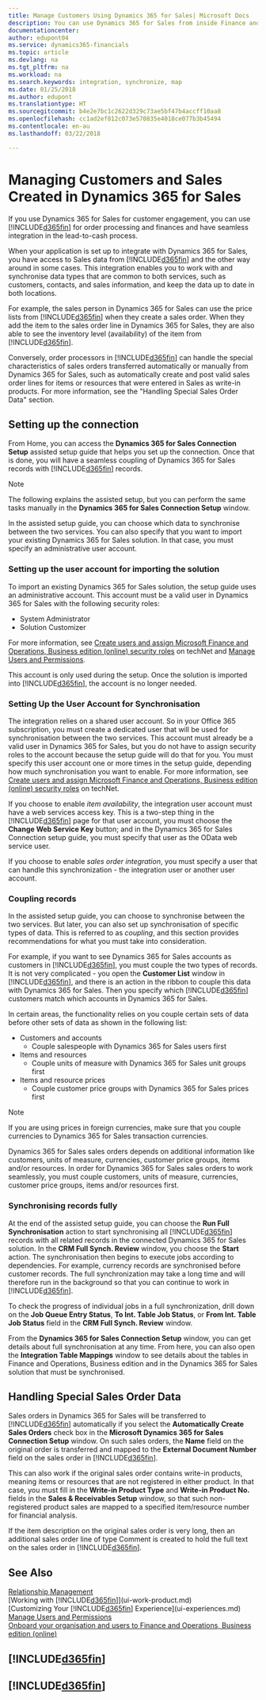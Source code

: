 ```yaml
---
title: Manage Customers Using Dynamics 365 for Sales| Microsoft Docs
description: You can use Dynamics 365 for Sales from inside Finance and Operations, Business edition to map data and have seamless integration and synchronisation in the lead-to-cash process.
documentationcenter: 
author: edupont04
ms.service: dynamics365-financials
ms.topic: article
ms.devlang: na
ms.tgt_pltfrm: na
ms.workload: na
ms.search.keywords: integration, synchronize, map
ms.date: 01/25/2018
ms.author: edupont
ms.translationtype: HT
ms.sourcegitcommit: b4e2e7bc1c2622d329c73ae5bf47b4accff10aa8
ms.openlocfilehash: cc1ad2ef812c073e570835e4018ce077b3b45494
ms.contentlocale: en-au
ms.lasthandoff: 03/22/2018

---
```

# <a name="managing-customers-and-sales-created-in-dynamics-365-for-sales"></a>Managing Customers and Sales Created in Dynamics 365 for Sales
If you use Dynamics 365 for Sales for customer engagement, you can use [!INCLUDE[d365fin](includes/d365fin_md.md)] for order processing and finances and have seamless integration in the lead-to-cash process.

When your application is set up to integrate with Dynamics 365 for Sales, you have access to Sales data from [!INCLUDE[d365fin](includes/d365fin_md.md)] and the other way around in some cases. This integration enables you to work with and synchronise data types that are common to both services, such as customers, contacts, and sales information, and keep the data up to date in both locations.  

For example, the sales person in Dynamics 365 for Sales can use the price lists from [!INCLUDE[d365fin](includes/d365fin_md.md)] when they create a sales order. When they add the item to the sales order line in Dynamics 365 for Sales, they are also able to see the inventory level (availability) of the item from [!INCLUDE[d365fin](includes/d365fin_md.md)].

Conversely, order processors in [!INCLUDE[d365fin](includes/d365fin_md.md)] can handle the special characteristics of sales orders transferred automatically or manually from Dynamics 365 for Sales, such as automatically create and post valid sales order lines for items or resources that were entered in Sales as write-in products. For more information, see the "Handling Special Sales Order Data" section.  

## <a name="setting-up-the-connection"></a>Setting up the connection
From Home, you can access the **Dynamics 365 for Sales Connection Setup** assisted setup guide that helps you set up the connection. Once that is done, you will have a seamless coupling of Dynamics 365 for Sales records with [!INCLUDE[d365fin](includes/d365fin_md.md)] records.  

> [!NOTE]  
>   The following explains the assisted setup, but you can perform the same tasks manually in the **Dynamics 365 for Sales Connection Setup** window.

In the assisted setup guide, you can choose which data to synchronise between the two services. You can also specify that you want to import your existing Dynamics 365 for Sales solution. In that case, you must specify an administrative user account.

### <a name="setting-up-the-user-account-for-importing-the-solution"></a>Setting up the user account for importing the solution
To import an existing Dynamics 365 for Sales solution, the setup guide uses an administrative account. This account must be a valid user in Dynamics 365 for Sales with the following security roles:

* System Administrator  
* Solution Customizer  

For more information, see [Create users and assign Microsoft Finance and Operations, Business edition (online) security roles](https://technet.microsoft.com/library/jj191623.aspx) on techNet and [Manage Users and Permissions](ui-how-users-permissions.md).  

This account is only used during the setup. Once the solution is imported into [!INCLUDE[d365fin](includes/d365fin_md.md)], the account is no longer needed.

### <a name="setting-up-the-user-account-for-synchronization"></a>Setting Up the User Account for Synchronisation
The integration relies on a shared user account. So in your Office 365 subscription, you must create a dedicated user that will be used for synchronisation between the two services. This account must already be a valid user in Dynamics 365 for Sales, but you do not have to assign security roles to the account because the setup guide will do that for you. You must specify this user account one or more times in the setup guide, depending how much synchronisation you want to enable. For more information, see [Create users and assign Microsoft Finance and Operations, Business edition (online) security roles](https://technet.microsoft.com/library/jj191623.aspx) on techNet.

If you choose to enable *item availability*, the integration user account must have a web services access key. This is a two-step thing in the [!INCLUDE[d365fin](includes/d365fin_md.md)] page for that user account, you must choose the **Change Web Service Key** button; and in the Dynamics 365 for Sales Connection setup guide, you must specify that user as the OData web service user.

If you choose to enable *sales order integration*, you must specify a user that can handle this synchronization - the integration user or another user account.

### <a name="coupling-records"></a>Coupling records
In the assisted setup guide, you can choose to synchronise between the two services. But later, you can also set up synchronisation of specific types of data. This is referred to as *coupling*, and this section provides recommendations for what you must take into consideration.

For example, if you want to see Dynamics 365 for Sales accounts as customers in [!INCLUDE[d365fin](includes/d365fin_md.md)], you must couple the two types of records. It is not very complicated - you open the **Customer List** window in [!INCLUDE[d365fin](includes/d365fin_md.md)], and there is an action in the ribbon to couple this data with Dynamics 365 for Sales. Then you specify which [!INCLUDE[d365fin](includes/d365fin_md.md)] customers match which accounts in Dynamics 365 for Sales.

In certain areas, the functionality relies on you couple certain sets of data before other sets of data as shown in the following list:

* Customers and accounts  
  * Couple salespeople with Dynamics 365 for Sales users first  
* Items and resources  
  * Couple units of measure with Dynamics 365 for Sales unit groups first  
* Items and resource prices  
  * Couple customer price groups with Dynamics 365 for Sales prices first  

> [!NOTE]  
>   If you are using prices in foreign currencies, make sure that you couple currencies to Dynamics 365 for Sales transaction currencies.

Dynamics 365 for Sales sales orders depends on additional information like customers, units of measure, currencies, customer price groups, items and/or resources. In order for Dynamics 365 for Sales sales orders to work seamlessly, you must couple customers, units of measure, currencies, customer price groups, items and/or resources first.

### <a name="synchronizing-records-fully"></a>Synchronising records fully
At the end of the assisted setup guide, you can choose the **Run Full Synchronisation** action to start synchronising all [!INCLUDE[d365fin](includes/d365fin_md.md)] records with all related records in the connected Dynamics 365 for Sales solution. In the **CRM Full Synch. Review** window, you choose the **Start** action. The synchronisation then begins to execute jobs according to dependencies. For example, currency records are synchronised before customer records. The full synchronization may take a long time and will therefore run in the background so that you can continue to work in [!INCLUDE[d365fin](includes/d365fin_md.md)].

To check the progress of individual jobs in a full synchronization, drill down on the **Job Queue Entry Status**, **To Int. Table Job Status**, or **From Int. Table Job Status** field in the **CRM Full Synch. Review** window.

From the **Dynamics 365 for Sales Connection Setup** window, you can get details about full synchronisation at any time. From here, you can also open the **Integration Table Mappings** window to see details about the tables in Finance and Operations, Business edition and in the Dynamics 365 for Sales solution that must be synchronised.  

## <a name="handling-special-sales-order-data"></a>Handling Special Sales Order Data
Sales orders in Dynamics 365 for Sales will be transferred to [!INCLUDE[d365fin](includes/d365fin_md.md)] automatically if you select the **Automatically Create Sales Orders** check box in the **Microsoft Dynamics 365 for Sales Connection Setup** window. On such sales orders, the **Name** field on the original order is transferred and mapped to the **External Document Number** field on the sales order in [!INCLUDE[d365fin](includes/d365fin_md.md)].

This can also work if the original sales order contains write-in products, meaning items or resources that are not registered in either product. In that case, you must fill in the **Write-in Product Type** and **Write-in Product No.** fields in the **Sales & Receivables Setup** window, so that such non-registered product sales are mapped to a specified item/resource number for financial analysis.

If the item description on the original sales order is very long, then an additional sales order line of type Comment is created to hold the full text on the sales order in [!INCLUDE[d365fin](includes/d365fin_md.md)].

## <a name="see-also"></a>See Also
[Relationship Management](marketing-relationship-management.md)  
[Working with [!INCLUDE[d365fin](includes/d365fin_md.md)]](ui-work-product.md)  
[Customizing Your [!INCLUDE[d365fin](includes/d365fin_md.md)] Experience](ui-experiences.md)  
[Manage Users and Permissions](ui-how-users-permissions.md)    
[Onboard your organisation and users to Finance and Operations, Business edition (online)](https://www.microsoft.com/en-US/Dynamics/crm-customer-center/onboard-your-organization-and-users-to-dynamics-365-online.aspx)  

## [!INCLUDE[d365fin](includes/free_trial_md.md)]  
## [!INCLUDE[d365fin](includes/training_link_md.md)]

